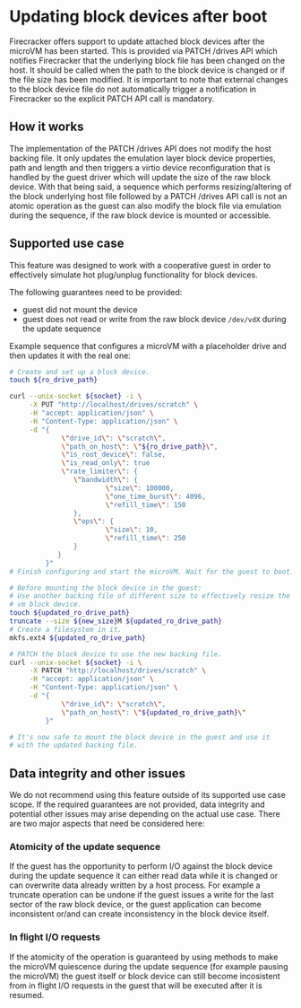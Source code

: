 # Updating block devices after boot

Firecracker offers support to update attached block devices after the microVM
has been started. This is provided via PATCH /drives API which notifies
Firecracker that the underlying block file has been changed on the host. It
should be called when the path to the block device is changed or if the file
size has been modified. It is important to note that external changes to the
block device file do not automatically trigger a notification in Firecracker
so the explicit PATCH API call is mandatory.

## How it works

The implementation of the PATCH /drives API does not modify the host backing
file. It only updates the emulation layer block device properties, path and
length and then triggers a virtio device reconfiguration that is handled by the
guest driver which will update the size of the raw block device.
With that being said, a sequence which performs resizing/altering of the block
underlying host file followed by a PATCH /drives API call is not an atomic
operation as the guest can also modify the block file via emulation during
the sequence, if the raw block device is mounted or accessible.

## Supported use case

This feature was designed to work with a cooperative guest in order to
effectively simulate hot plug/unplug functionality for block devices.

The following guarantees need to be provided:

* guest did not mount the device
* guest does not read or write from the raw block device `/dev/vdX` during the
  update sequence

Example sequence that configures a microVM with a placeholder drive and then
updates it with the real one:

```bash
# Create and set up a block device.
touch ${ro_drive_path}

curl --unix-socket ${socket} -i \
     -X PUT "http://localhost/drives/scratch" \
     -H "accept: application/json" \
     -H "Content-Type: application/json" \
     -d "{
             \"drive_id\": \"scratch\",
             \"path_on_host\": \"${ro_drive_path}\",
             \"is_root_device\": false,
             \"is_read_only\": true
             \"rate_limiter\": {
                \"bandwidth\": {
                        \"size\": 100000,
                        \"one_time_burst\": 4096,
                        \"refill_time\": 150
                },
                \"ops\": {
                        \"size\": 10,
                        \"refill_time\": 250
                }
            }
         }"
# Finish configuring and start the microVM. Wait for the guest to boot.

# Before mounting the block device in the guest:
# Use another backing file of different size to effectively resize the
# vm block device.
touch ${updated_ro_drive_path}
truncate --size ${new_size}M ${updated_ro_drive_path}
# Create a filesystem in it.
mkfs.ext4 ${updated_ro_drive_path}

# PATCH the block device to use the new backing file.
curl --unix-socket ${socket} -i \
     -X PATCH "http://localhost/drives/scratch" \
     -H "accept: application/json" \
     -H "Content-Type: application/json" \
     -d "{
             \"drive_id\": \"scratch\",
             \"path_on_host\": \"${updated_ro_drive_path}\"
         }"

# It's now safe to mount the block device in the guest and use it
# with the updated backing file.
```

## Data integrity and other issues

We do not recommend using this feature outside of its supported use case scope.
If the required guarantees are not provided, data integrity and potential other
issues may arise depending on the actual use case. There are two major aspects
that need be considered here:

### Atomicity of the update sequence

If the guest has the opportunity to perform I/O against the block device during
the update sequence it can either read data while it is changed or can
overwrite data already written by a host process. For example a truncate
operation can be undone if the guest issues a write for the last sector of the
raw block device, or the guest application can become inconsistent or/and can
create inconsistency in the block device itself.

### In flight I/O requests

If the atomicity of the operation is guaranteed by using methods to make the
microVM quiescence during the update sequence (for example pausing the microVM)
the guest itself or block device can still become incosistent from in flight
I/O requests in the guest that will be executed after it is resumed.
